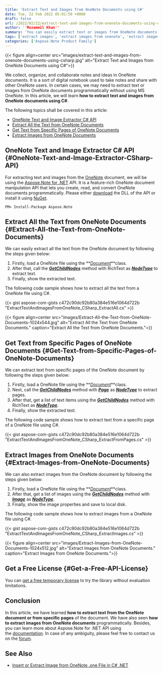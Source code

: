 ```yaml
---
title: 'Extract Text and Images from OneNote Documents using C#'
date: Tue, 22 Feb 2022 05:01:50 +0000
draft: false
url: /2022/02/22/extract-text-and-images-from-onenote-documents-using-csharp/
author: ''Muzammil Khan''
summary: 'You can easily extract text or images from OneNote documents programmatically without using MS OneNote. In this article, you will learn **how to extract text and images from OneNote documents using C#**.'
tags: ['extract images', 'extract images from onenote', 'extract images onenote c#', 'extract text from onenote', 'extract text onenote c#']
categories: ['Aspose.Note Product Family']
---
```




{{< figure align=center src="images/extract-text-and-images-from-onenote-documents-using-csharp.jpg" alt="Extract Text and Images from OneNote Documents using C#">}}


We collect, organize, and collaborate notes and ideas in OneNote documents. It is a sort of digital notebook used to take notes and share with other OneNote users. In certain cases, we may need to extract text or images from OneNote documents programmatically without using MS OneNote. In this article, we will learn **how to extract text and images from OneNote documents using C#**.

The following topics shall be covered in this article:

*   [OneNote Text and Image Extractor C# API][1]
*   [Extract All the Text from OneNote Documents][2]
*   [Get Text from Specific Pages of OneNote Documents][3]
*   [Extract Images from OneNote Documents][4]

## OneNote Text and Image Extractor C# API {#OneNote-Text-and-Image-Extractor-CSharp-API}

For extracting text and images from the [OneNote][5] document, we will be using the [Aspose.Note for .NET][6] API. It is a feature-rich OneNote document manipulation API that lets you create, read, and convert OneNote documents programmatically. Please either [download][7] the DLL of the API or install it using [NuGet][8].

```
PM> Install-Package Aspose.Note
```

## Extract All the Text from OneNote Documents {#Extract-All-the-Text-from-OneNote-Documents}

We can easily extract all the text from the OneNote document by following the steps given below:

1.  Firstly, load a OneNote file using the **_[Document][9]_**class.
2.  After that, call the **_[GetChildNodes][10]_** method with RichText as _**[NodeType][11]**_ to extract text.
3.  Finally, show the extracted text.

The following code sample shows how to extract all the text from a OneNote file using C#.

{{< gist aspose-com-gists c472c90dc92b80a384e516e1064d722b "ExtractTextAndImagesFromOneNote_CSharp_ExtractAll.cs" >}}



{{< figure align=center src="images/Extract-All-the-Text-from-OneNote-Documents-1024x544.jpg" alt="Extract All the Text from OneNote Documents." caption="Extract All the Text from OneNote Documents.">}}


## Get Text from Specific Pages of OneNote Documents {#Get-Text-from-Specific-Pages-of-OneNote-Documents}

We can extract text from specific pages of the OneNote document by following the steps given below:

1.  Firstly, load a OneNote file using the **_[Document][12]_**class.
2.  Next, call the **_[GetChildNodes][13]_** method with **_[Page][14]_** as _**[NodeType][15]**_ to extract pages.
3.  After that, get a list of text items using the **_[GetChildNodes][16]_** method with RichText as _**[NodeType][17]**_.
4.  Finally, show the extracted text.

The following code sample shows how to extract text from a specific page of a OneNote file using C#.

{{< gist aspose-com-gists c472c90dc92b80a384e516e1064d722b "ExtractTextAndImagesFromOneNote_CSharp_ExtractFromPages.cs" >}}

## Extract Images from OneNote Documents {#Extract-Images-from-OneNote-Documents}

We can also extract images from the OneNote document by following the steps given below:

1.  Firstly, load a OneNote file using the **_[Document][18]_**class.
2.  After that, get a list of images using the **_[GetChildNodes][19]_** method with _**[Image][20]**_ as _**[NodeType][21]**_.
3.  Finally, show the image properties and save to local disk.

The following code sample shows how to extract images from a OneNote file using C#.

{{< gist aspose-com-gists c472c90dc92b80a384e516e1064d722b "ExtractTextAndImagesFromOneNote_CSharp_ExtractImages.cs" >}}



{{< figure align=center src="images/Extract-Images-from-OneNote-Documents-1024x512.jpg" alt="Extract Images from OneNote Documents." caption="Extract Images from OneNote Documents.">}}


## Get a Free License {#Get-a-Free-API-License}

You can [get a free temporary license][22] to try the library without evaluation limitations.

## Conclusion

In this article, we have learned **how to extract text from the OneNote document or from specific pages** of the document. We have also seen **how to extract images from OneNote documents** programmatically. Besides, you can learn more about Aspose.Note for .NET API using the [documentation][23]. In case of any ambiguity, please feel free to contact us on the [forum][24].

## See Also

*   [Insert or Extract Image from OneNote .one File in C# .NET][25]




[1]: #OneNote-Text-and-Image-Extractor-CSharp-API
[2]: #Extract-All-the-Text-from-OneNote-Documents
[3]: #Get-Text-from-Specific-Pages-of-OneNote-Documents
[4]: #Extract-Images-from-OneNote-Documents
[5]: https://docs.fileformat.com/note-taking/one/
[6]: https://products.aspose.com/note/net
[7]: https://downloads.aspose.com/note/net
[8]: https://www.nuget.org/packages/aspose.note
[9]: https://apireference.aspose.com/note/net/aspose.note/document
[10]: https://apireference.aspose.com/note/net/aspose.note.compositenode/1/methods/getchildnodes/_1
[11]: https://apireference.aspose.com/note/net/aspose.note/nodetype
[12]: https://apireference.aspose.com/note/net/aspose.note/document
[13]: https://apireference.aspose.com/note/net/aspose.note.compositenode/1/methods/getchildnodes/_1
[14]: https://apireference.aspose.com/note/net/aspose.note/page
[15]: https://apireference.aspose.com/note/net/aspose.note/nodetype
[16]: https://apireference.aspose.com/note/net/aspose.note.compositenode/1/methods/getchildnodes/_1
[17]: https://apireference.aspose.com/note/net/aspose.note/nodetype
[18]: https://apireference.aspose.com/note/net/aspose.note/document
[19]: https://apireference.aspose.com/note/net/aspose.note.compositenode/1/methods/getchildnodes/_1
[20]: https://apireference.aspose.com/note/net/aspose.note/image
[21]: https://apireference.aspose.com/note/net/aspose.note/nodetype
[22]: https://purchase.aspose.com/temporary-license
[23]: https://docs.aspose.com/note/net/
[24]: https://forum.aspose.com/c/note/28
[25]: https://blog.aspose.com/2021/10/05/insert-extract-image-onenote-csharp/




